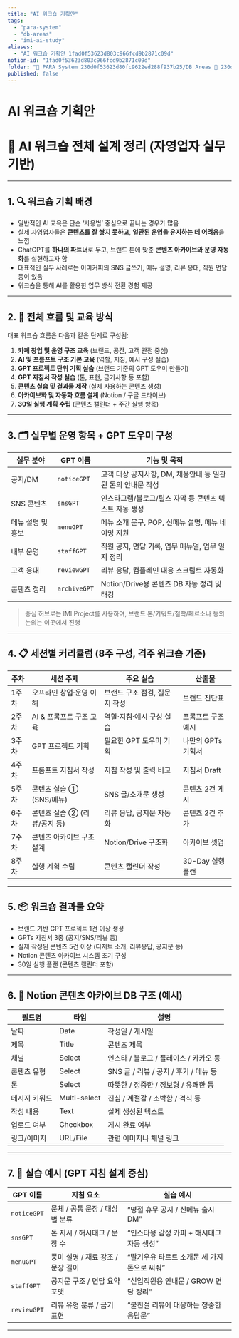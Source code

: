 ```yaml
---
title: "AI 워크숍 기획안"
tags:
  - "para-system"
  - "db-areas"
  - "imi-ai-study"
aliases:
  - "AI 워크숍 기획안 1fad0f53623d803c966fcd9b2871c09d"
notion-id: "1fad0f53623d803c966fcd9b2871c09d"
folder: "🚀 PARA System 230d0f53623d80fc9622ed288f937b25/DB Areas 🔲 230d0f53623d812fa0e9f500c4679623/IMI AI STUDY 1d9d0f53623d8041bf76c077ebfc7363"
published: false
---
```


# AI 워크숍 기획안

# 🧠 AI 워크숍 전체 설계 정리 (자영업자 실무 기반)

***

## 1. 🔍 워크숍 기획 배경

* 일반적인 AI 교육은 단순 ‘사용법’ 중심으로 끝나는 경우가 많음
* 실제 자영업자들은 **콘텐츠를 잘 쌓지 못하고**, **일관된 운영을 유지하는 데 어려움**을 느낌
* ChatGPT를 **하나의 파트너**로 두고, 브랜드 톤에 맞춘 **콘텐츠 아카이브와 운영 자동화**를 실현하고자 함
* 대표적인 실무 사례로는 이미커피의 SNS 글쓰기, 메뉴 설명, 리뷰 응대, 직원 면담 등이 있음
* 워크숍을 통해 AI를 활용한 업무 방식 전환 경험 제공

***

## 2. 🎯 전체 흐름 및 교육 방식

대표 워크숍 흐름은 다음과 같은 단계로 구성됨:

1. **카페 창업 및 운영 구조 교육** (브랜드, 공간, 고객 관점 중심)
2. **AI 및 프롬프트 구조 기본 교육** (역할, 지침, 예시 구성 실습)
3. **GPT 프로젝트 단위 기획 실습** (브랜드 기준의 GPT 도우미 만들기)
4. **GPT 지침서 작성 실습** (톤, 표현, 금기사항 등 포함)
5. **콘텐츠 실습 및 결과물 제작** (실제 사용하는 콘텐츠 생성)
6. **아카이브화 및 자동화 흐름 설계** (Notion / 구글 드라이브)
7. **30일 실행 계획 수립** (콘텐츠 캘린더 + 주간 실행 항목)

***

## 3. 🗂 실무별 운영 항목 + GPT 도우미 구성

| 실무 분야 | GPT 이름 | 기능 및 목적 |
| --- | --- | --- |
| 공지/DM | `noticeGPT` | 고객 대상 공지사항, DM, 채용안내 등 일관된 톤의 안내문 작성 |
| SNS 콘텐츠 | `snsGPT` | 인스타그램/블로그/릴스 자막 등 콘텐츠 텍스트 자동 생성 |
| 메뉴 설명 및 홍보 | `menuGPT` | 메뉴 소개 문구, POP, 신메뉴 설명, 메뉴 네이밍 지원 |
| 내부 운영 | `staffGPT` | 직원 공지, 면담 기록, 업무 매뉴얼, 업무 일지 정리 |
| 고객 응대 | `reviewGPT` | 리뷰 응답, 컴플레인 대응 스크립트 자동화 |
| 콘텐츠 정리 | `archiveGPT` | Notion/Drive용 콘텐츠 DB 자동 정리 및 태깅 |

> 중심 허브로는 IMI Project를 사용하며, 브랜드 톤/키워드/철학/페르소나 등의 논의는 이곳에서 진행

***

## 4. 📋 세션별 커리큘럼 (8주 구성, 격주 워크숍 기준)

| 주차 | 세션 주제 | 주요 실습 | 산출물 |
| --- | --- | --- | --- |
| 1주차 | 오프라인 창업·운영 이해 | 브랜드 구조 점검, 질문지 작성 | 브랜드 진단표 |
| 2주차 | AI & 프롬프트 구조 교육 | 역할·지침·예시 구성 실습 | 프롬프트 구조 예시 |
| 3주차 | GPT 프로젝트 기획 | 필요한 GPT 도우미 기획 | 나만의 GPTs 기획서 |
| 4주차 | 프롬프트 지침서 작성 | 지침 작성 및 출력 비교 | 지침서 Draft |
| 5주차 | 콘텐츠 실습 ① (SNS/메뉴) | SNS 글/소개문 생성 | 콘텐츠 2건 게시 |
| 6주차 | 콘텐츠 실습 ② (리뷰/공지 등) | 리뷰 응답, 공지문 자동화 | 콘텐츠 2건 추가 |
| 7주차 | 콘텐츠 아카이브 구조 설계 | Notion/Drive 구조화 | 아카이브 셋업 |
| 8주차 | 실행 계획 수립 | 콘텐츠 캘린더 작성 | 30-Day 실행 플랜 |

***

## 5. 📦 워크숍 결과물 요약

* 브랜드 기반 GPT 프로젝트 1건 이상 생성
* GPTs 지침서 3종 (공지/SNS/리뷰 등)
* 실제 작성된 콘텐츠 5건 이상 (디저트 소개, 리뷰응답, 공지문 등)
* Notion 콘텐츠 아카이브 시스템 초기 구성
* 30일 실행 플랜 (콘텐츠 캘린더 포함)

***

## 6. 📁 Notion 콘텐츠 아카이브 DB 구조 (예시)

| 필드명 | 타입 | 설명 |
| --- | --- | --- |
| 날짜 | Date | 작성일 / 게시일 |
| 제목 | Title | 콘텐츠 제목 |
| 채널 | Select | 인스타 / 블로그 / 플레이스 / 카카오 등 |
| 콘텐츠 유형 | Select | SNS 글 / 리뷰 / 공지 / 후기 / 메뉴 등 |
| 톤 | Select | 따뜻한 / 정중한 / 정보형 / 유쾌한 등 |
| 메시지 키워드 | Multi-select | 진심 / 계절감 / 소박함 / 격식 등 |
| 작성 내용 | Text | 실제 생성된 텍스트 |
| 업로드 여부 | Checkbox | 게시 완료 여부 |
| 링크/이미지 | URL/File | 관련 이미지나 채널 링크 |

***

## 7. 🔧 실습 예시 (GPT 지침 설계 중심)

| GPT 이름 | 지침 요소 | 실습 예시 |
| --- | --- | --- |
| `noticeGPT` | 문체 / 공통 문장 / 대상별 분류 | “명절 휴무 공지 / 신메뉴 출시 DM” |
| `snsGPT` | 톤 지시 / 해시태그 / 문장 수 | “인스타용 감성 카피 + 해시태그 자동 생성” |
| `menuGPT` | 풍미 설명 / 재료 강조 / 문장 길이 | “딸기우유 타르트 소개문 세 가지 톤으로 써줘” |
| `staffGPT` | 공지문 구조 / 면담 요약 포맷 | “신입직원용 안내문 / GROW 면담 정리” |
| `reviewGPT` | 리뷰 유형 분류 / 금기 표현 | “불친절 리뷰에 대응하는 정중한 응답문” |

***
